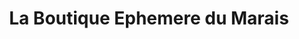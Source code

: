 ---
title: "La Boutique Ephemere du Marais"
url: /paris/la-boutique-ephemere-du-marais/
shop: vêtements
---